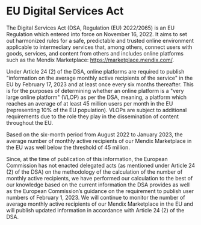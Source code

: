 # EU Digital Services Act

The Digital Services Act (DSA, Regulation (EU) 2022/2065) is an EU Regulation which entered into force on November 16, 2022.  It aims to set out harmonized rules for a safe, predictable and trusted online environment applicable to intermediary services that, among others, connect users with goods, services, and content from others and includes online platforms such as the Mendix Marketplace: https://marketplace.mendix.com/.

Under Article 24 (2) of the DSA, online platforms are required to publish "information on the average monthly active recipients of the service" in the EU by February 17, 2023 and at least once every six months thereafter. This is for the purposes of determining whether an online platform is a "very large online platform" (VLOP) as per the DSA, meaning, a platform which reaches an average of at least 45 million users per month in the EU (representing 10% of the EU population). VLOPs are subject to additional requirements due to the role they play in the dissemination of content throughout the EU.

Based on the six-month period from August 2022 to January 2023, the average number of monthly active recipients of our Mendix Marketplace in the EU was well below the threshold of 45 million.

Since, at the time of publication of this information, the European Commission has not enacted delegated acts (as mentioned under Article 24 (2) of the DSA) on the methodology of the calculation of the number of monthly active recipients, we have performed our calculation to the best of our knowledge based on the current information the DSA provides as well as the European Commission’s guidance on the requirement to publish user numbers of February 1, 2023. We will continue to monitor the number of average monthly active recipients of our Mendix Marketplace in the EU and will publish updated information in accordance with Article 24 (2) of the DSA.
